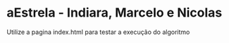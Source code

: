 # aEstrela - Indiara, Marcelo e Nicolas

Utilize a pagina index.html para testar a execução do algoritmo

